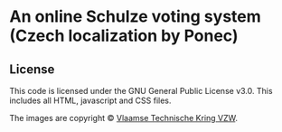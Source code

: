 # An online Schulze voting system (Czech localization by Ponec)

## License
This code is licensed under the GNU General Public License v3.0. 
This includes all HTML, javascript and CSS files.

The images are copyright © [Vlaamse Technische Kring VZW](vtk.be).